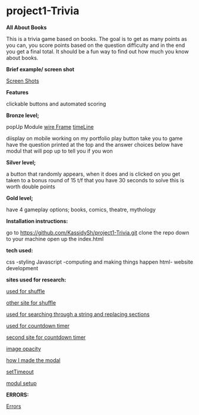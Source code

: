 # project1-Trivia

**All About Books**

This is a trivia game based on books. The goal is to get as many points as you can, you score points based on the question difficulty and in the end you get a final total. It should be a fun way to find out how much you know about books.

**Brief example/ screen shot**

[Screen Shots](https://docs.google.com/document/d/19JOVUXoT59A-IpMc-UiZm870DOz7KE0tlULQfJsPcIw/edit?usp=sharing)

**Features**

clickable buttons and automated scoring

**Bronze level;** 

popUp Module
[wire Frame](https://docs.google.com/document/d/1AUF9G_0aoVmGFE_eAr_iTa7O7XiKT4cOiV5SK1tmMww/edit?usp=sharing)
[timeLine](https://docs.google.com/document/d/1pVFWI9Ffss8oMElsgsvctqHnRwYWj5Z9JsQl2UhS644/edit?usp=sharing)


diisplay on mobile
working on my portfolio
play button take you to game
have the question printed at the top and the answer choices below
have modul that will pop up to tell you if you won

**Silver level;**

a button that randomly appears, when it does and is clicked on you get taken to a bonus round of 15 t/f that you have 30 seconds to solve
this is worth double points

**Gold level;**

have 4 gameplay options; books, comics, theatre, mythology

**Installation instructions:**

go to 
https://github.com/KassidySh/project1-Trivia.git
clone the repo down to your machine
open up the index.html

**tech used:**

css -styling
Javascript -computing and making things happen
html- website development

**sites used for research:**

[used for shuffle](https://teamtreehouse.com/community/return-mathrandom05)

[other site for shuffle](https://news.ycombinator.com/item?id=2728914)

[used for searching through a string and replacing sections](https://www.w3schools.com/jsref/jsref_replace.asp)

[used for countdown timer](https://www.youtube.com/watch?v=CqDqHiamRHA)

[second site for countdown timer](https://tonnygaric.com/blog/create-a-seconds-countdown-in-6-lines-of-javascript)

[image opacity](https://www.w3schools.com/css/css_image_transparency.asp)

[how I made the modal](https://www.w3schools.com/howto/howto_css_modals.asp)

[setTimeout](https://www.youtube.com/watch?v=nGfTjA8qNDA)

[modul setup](https://www.w3schools.com/howto/howto_css_modals.asp)

**ERRORS:**

[Errors](https://drive.google.com/open?id=1KoQ6pCPQxt_Sp7UDT-Z0SfrdnA-elOET)